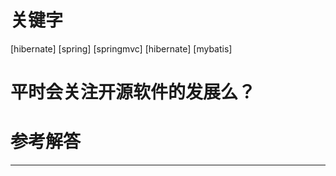 # 关键字

 \[hibernate\] \[spring\]  \[springmvc\] \[hibernate\] 
 \[mybatis\]


# 平时会关注开源软件的发展么？


# 参考解答


---

